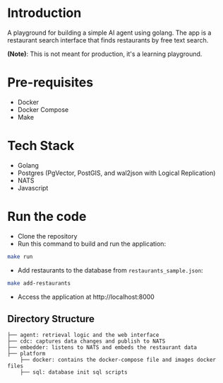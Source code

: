 # Introduction

A playground for building a simple AI agent using golang. The app is a restaurant search interface that finds
restaurants by free text search.

**(Note)**:  This is not meant for production, it's a learning playground.

# Pre-requisites

- Docker
- Docker Compose
- Make

# Tech Stack

- Golang
- Postgres (PgVector, PostGIS, and wal2json with Logical Replication)
- NATS
- Javascript

# Run the code

- Clone the repository
- Run this command to build and run the application:

```bash
make run
```

- Add restaurants to the database from `restaurants_sample.json`:

```bash
make add-restaurants
```

- Access the application at http://localhost:8000

## Directory Structure

```
├── agent: retrieval logic and the web interface 
├── cdc: captures data changes and publish to NATS
├── embedder: listens to NATS and embeds the restaurant data
├── platform
    ├── docker: contains the docker-compose file and images docker files
    ├── sql: database init sql scripts
```

